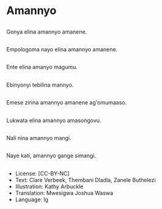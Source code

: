# Amannyo

##
Gonya elina amannyo
amanene.

##
Empologoma nayo elina
amannyo amanene.

##
Ente elina amanyo
magumu.

##
Ebinyonyi tebilina
mannyo.

##
Emese zirina amannyo
amanene
ag'omumaaso.

##
Lukwata elina amannyo
amasongovu.

##
Nali nina amannyo
mangi.

##
Naye kati, amannyo
gange simangi.

##
* License: [CC-BY-NC]
* Text: Clare Verbeek, Thembani Dladla, Zanele Buthelezi
* Illustration: Kathy Arbuckle
* Translation: Mwesigwa Joshua Waswa
* Language: lg
